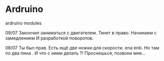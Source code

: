 # Ardruino
ardruino modules

09/07 Закончил заниматься с двигателем. Тянет в право. Начинаем с замедлением И разработкой поворотов.

08/07 Ты был прав. Есть ещё две ножки для скорости. ena enb. Но там по два пина . И что с ними делать ?! Проснешься, позвони мне...
